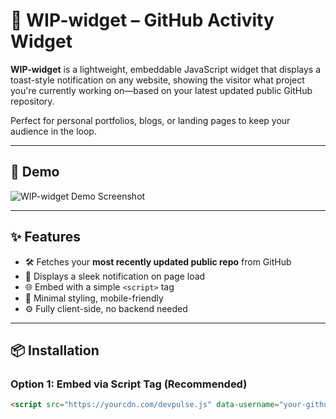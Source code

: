 # 🔔 WIP-widget – GitHub Activity Widget

**WIP-widget** is a lightweight, embeddable JavaScript widget that displays a toast-style notification on any website, showing the visitor what project you're currently working on—based on your latest updated public GitHub repository.

Perfect for personal portfolios, blogs, or landing pages to keep your audience in the loop.

---

## 🚀 Demo

![WIP-widget Demo Screenshot](demo-screenshot.png) <!-- Optional: Add a screenshot later -->

---

## ✨ Features

- 🛠️ Fetches your **most recently updated public repo** from GitHub
- 🔔 Displays a sleek notification on page load
- 🌐 Embed with a simple `<script>` tag
- 🎨 Minimal styling, mobile-friendly
- ⚙️ Fully client-side, no backend needed

---

## 📦 Installation

### Option 1: Embed via Script Tag (Recommended)

```html
<script src="https://yourcdn.com/devpulse.js" data-username="your-github-username"></script>
